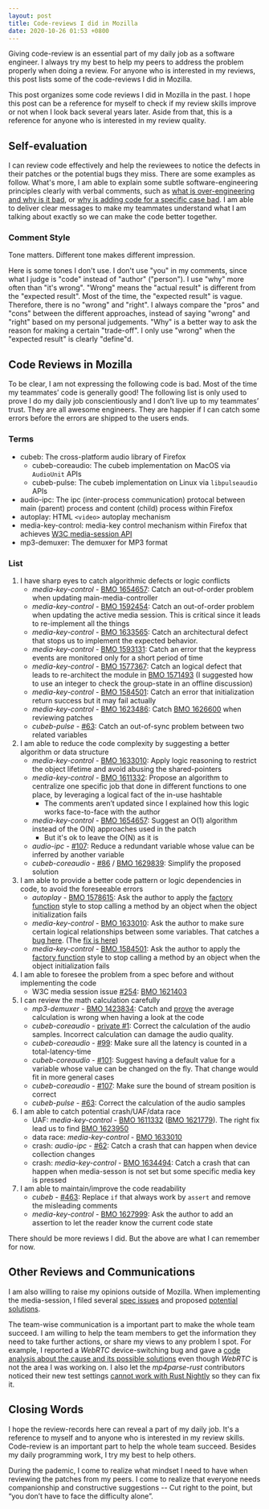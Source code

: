 ```yaml
---
layout: post
title: Code-reviews I did in Mozilla
date: 2020-10-26 01:53 +0800
---
```


Giving code-review is an essential part of my daily job as a software engineer. I always try my best to help my peers to address the problem properly when doing a review. For anyone who is interested in my reviews, this post lists some of the code-reviews I did in Mozilla.

<!--read more-->

This post organizes some code reviews I did in Mozilla in the past.
I hope this post can be a reference for myself to check if my review skills improve or not when I look back several years later. Aside from that, this is a reference for anyone who is interested in my review quality.

## Self-evaluation

I can review code effectively and help the reviewees to notice the defects in their patches or the potential bugs they miss. There are some examples as follow. What's more, I am able to explain some subtle software-engineering principles clearly with verbal comments, such as [what is over-engineering and why is it bad][overengineering], or [why is adding code for a specific case bad][specific-code-is-bad]. I am able to deliver clear messages to make my teammates understand what I am talking about exactly so we can make the code better together.

### Comment Style

Tone matters. Different tone makes different impression.

Here is some tones I don't use.
I don't use "you" in my comments, since what I judge is "code" instead of "author" ("person").
I use "why" more often than "it's wrong". "Wrong" means the "actual result" is different from the "expected result". Most of the time, the "expected result" is vague. Therefore, there is no "wrong" and "right". I always compare the "pros" and "cons" between the different approaches, instead of saying "wrong" and "right" based on my personal judgements. "Why" is a better way to ask the reason for making a certain "trade-off". I only use "wrong" when the "expected result" is clearly "define"d.

## Code Reviews in Mozilla

To be clear, I am not expressing the following code is bad. Most of the time my teammates’ code is generally good! The following list is only used to prove I do my daily job conscientiously and I don’t live up to my teammates’ trust. They are all awesome engineers. They are happier if I can catch some errors before the errors are shipped to the users ends.

### Terms

- cubeb: The cross-platform audio library of Firefox
  - cubeb-coreaudio: The cubeb implementation on MacOS via `AudioUnit` APIs
  - cubeb-pulse: The cubeb implementation on Linux via `libpulseaudio` APIs
- audio-ipc: The ipc (inter-process communication) protocal between main (parent) process and content (child) process within Firefox
- autoplay: HTML `<video>` autoplay mechanism
- media-key-control: media-key control mechanism within Firefox that achieves [W3C media-session API](https://w3c.github.io/mediasession/)
- mp3-demuxer: The demuxer for MP3 format

### List

1. I have sharp eyes to catch algorithmic defects or logic conflicts
   - *media-key-control* - [BMO 1654657](https://phabricator.services.mozilla.com/D85514?id=319982#inline-491358): Catch an out-of-order problem when updating main-media-controller
   - *media-key-control* - [BMO 1592454](https://phabricator.services.mozilla.com/D54388?id=198735#anchor-inline-339178): Catch an out-of-order problem when updating the active media session. This is critical since it leads to re-implement all the things
   - *media-key-control* - [BMO 1633565](https://phabricator.services.mozilla.com/D73374#inline-440627): Catch an architectural defect that stops us to implement the expected behavior.
   - *media-key-control* - [BMO 1593131](https://phabricator.services.mozilla.com/D51766?vs=on&id=186467#anchor-inline-315773): Catch an error that the keypress events are monitored only for a short period of time
   - *media-key-control* - [BMO 1577367](https://phabricator.services.mozilla.com/D56514#anchor-inline-343530): Catch an logical defect that leads to re-architect the module in [BMO 1571493](https://phabricator.services.mozilla.com/D57574?id=210756#inline-353340) (I suggested how to use an integer to check the group-state in an offline discussion)
   - *media-key-control* - [BMO 1584501](https://phabricator.services.mozilla.com/D47546?id=175094#inline-299094): Catch an error that initialization return success but it may fail actually
   - *media-key-control* - [BMO 1623486](https://phabricator.services.mozilla.com/D67712?id=248138#inline-405706): Catch [BMO 1626600](https://bugzilla.mozilla.org/show_bug.cgi?id=1626600) when reviewing patches
   - *cubeb-pulse* - [#63](https://github.com/djg/cubeb-pulse-rs/pull/63#pullrequestreview-510856014): Catch an out-of-sync problem between two related variables
2. I am able to reduce the code complexity by suggesting a better algorithm or data structure
   - *media-key-control* - [BMO 1633010](https://phabricator.services.mozilla.com/D73486#inline-433818): Apply logic reasoning to restrict the object lifetime and avoid abusing the shared-pointers
   - *media-key-control* - [BMO 1611332](https://phabricator.services.mozilla.com/D60935?vs=223340&id=223691#inline-371097): Propose an algorithm to centralize one specific job that done in different functions to one place, by leveraging a logical fact of the in-use hashtable
     - The comments aren’t updated since I explained how this logic works face-to-face with the author
   - *media-key-control* - [BMO 1654657](https://phabricator.services.mozilla.com/D85514?id=323396#inline-495158): Suggest an O(1) algorithm instead of the O(N) approaches used in the patch
     - But it's ok to leave the O(N) as it is
   - *audio-ipc* - [#107](https://github.com/djg/audioipc-2/pull/107#discussion_r507953026): Reduce a redundant variable whose value can be inferred by another variable
   - *cubeb-coreaudio* - [#86](https://github.com/ChunMinChang/cubeb-coreaudio-rs/pull/86) / [BMO 1629839](https://bugzilla.mozilla.org/show_bug.cgi?id=1629839#c2): Simplify the proposed solution
3. I am able to provide a better code pattern or logic dependencies in code, to avoid the foreseeable errors
   - *autoplay* - [BMO 1578615](https://phabricator.services.mozilla.com/D44746#inline-285079): Ask the author to apply the [factory function](https://abseil.io/tips/42) style to stop calling a method by an object when the object initialization fails
   - *media-key-control* - [BMO 1633010](https://phabricator.services.mozilla.com/D73486?id=273949#inline-433803): Ask the author to make sure certain logical relationships between some variables. That catches a [bug here](https://bugzilla.mozilla.org/show_bug.cgi?id=1627999#c16). (The [fix is here](https://phabricator.services.mozilla.com/D75477))
   - *media-key-control* - [BMO 1584501](https://phabricator.services.mozilla.com/D47546?id=175094#1492850): Ask the author to apply the [factory function](https://abseil.io/tips/42) style to stop calling a method by an object when the object initialization fails
4. I am able to foresee the problem from a spec before and without implementing the code
   - W3C media session issue [#254](https://github.com/w3c/mediasession/issues/254): [BMO 1621403](https://phabricator.services.mozilla.com/D82816?id=310984#inline-476211)
5. I can review the math calculation carefully
   - *mp3-demuxer* - [BMO 1423834](https://bugzilla.mozilla.org/show_bug.cgi?id=1423834): Catch and [prove](https://chunminchang.github.io/blog/post/running-average) the average calculation is wrong when having a look at the code 
   - *cubeb-coreaudio* -  [private #1](https://github.com/padenot/cubeb-coreaudio-rs-private/pull/1#discussion_r401092469): Correct the calculation of the audio samples. Incorrect calculation can damage the audio quality.
   - *cubeb-coreaudio* -  [#99](https://github.com/ChunMinChang/cubeb-coreaudio-rs/pull/99#discussion_r459775374): Make sure all the latency is counted in a total-latency-time
   - *cubeb-coreaudio* -  [#101](https://github.com/ChunMinChang/cubeb-coreaudio-rs/pull/101#discussion_r459078356): Suggest having a default value for a variable whose value can be changed on the fly. That change would fit in more general cases
   - *cubeb-coreaudio* -  [#107](https://github.com/ChunMinChang/cubeb-coreaudio-rs/pull/107#discussion_r461091182): Make sure the bound of stream position is correct
   - *cubeb-pulse* - [#63](https://github.com/djg/cubeb-pulse-rs/pull/63#pullrequestreview-510856014): Correct the calculation of the audio samples
6. I am able to catch potential crash/UAF/data race
   - UAF: *media-key-control* - [BMO 1611332](https://phabricator.services.mozilla.com/D60935?id=222398#inline-370531) ([BMO 1621779](https://bugzilla.mozilla.org/show_bug.cgi?id=1621779)). The right fix lead us to find [BMO 1623950](https://bugzilla.mozilla.org/show_bug.cgi?id=1623950)
   - data race:  *media-key-control* - [BMO 1633010](https://phabricator.services.mozilla.com/D73486?id=271074#inline-431599)
   - crash: *audio-ipc* - [#62](https://reviewable.io/reviews/djg/audioipc-2/62#-LjLm3ei63coXTWilJ0C): Catch a crash that can happen when device collection changes
   - crash: *media-key-control* - [BMO 1634494](https://phabricator.services.mozilla.com/D87143?id=330905#inline-502409): Catch a crash that can happen when media-sesson is not set but some specific media key is pressed 
7. I am able to maintain/improve the code readability
   - *cubeb* - [#463](https://github.com/kinetiknz/cubeb/pull/463#discussion_r223819871): Replace `if` that always work by `assert` and remove the misleading comments
   - *media-key-control* - [BMO 1627999](https://phabricator.services.mozilla.com/D75477?id=279333#inline-438887): Ask the author to add an assertion to let the reader know the current code state
  
There should be more reviews I did. But the above are what I can remember for now.

## Other Reviews and Communications

I am also willing to raise my opinions outside of Mozilla. When implementing the media-session, I filed several [spec issues](https://github.com/w3c/mediasession/issues?q=is%3Aissue+author%3AChunMinChang) and proposed [potential solutions](https://github.com/w3c/mediasession/issues/234#issuecomment-530540930).

The team-wise communication is a important part to make the whole team succeed. I am willing to help the team members to get the information they need to take further actions, or share my views to any problem I spot. For example, I reported a *WebRTC* device-switching bug and gave a [code analysis about the cause and its possible solutions](https://bugzilla.mozilla.org/show_bug.cgi?id=1572281#c2) even though *WebRTC* is not the area I was working on. I also let the *mp4parse-rust* contributors noticed their new test settings [cannot work with Rust Nightly](https://github.com/mozilla/mp4parse-rust/pull/205#issuecomment-597326901) so they can fix it.

## Closing Words

I hope the review-records here can reveal a part of my daily job. It's a reference to myself and to anyone who is interested in my review skills. Code-review is an important part to help the whole team succeed. Besides my daily programming work, I try my best to help others.

During the pademic, I come to realize what mindset I need to have when reviewing the patches from my peers. I come to realize that everyone needs companionship and constructive suggestions -- Cut right to the point, but “you don’t have to face the difficulty alone”.

[overengineering]: why-is-overengineering-bad
[specific-code-is-bad]: avoid-adding-code-for-a-specific-case-only
